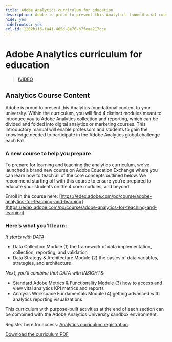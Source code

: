```yaml
---
title: Adobe Analytics curriculum for education
description: Adobe is proud to present this Analytics foundational content to your university. Within the curriculum, you will find 4 distinct modules meant to introduce you to Adobe Analytics collection and reporting, which can be divided and folded into digital analytics or marketing courses. This introductory manual will enable professors and students to gain the knowledge needed to participate in the Adobe Analytics global challenge each Fall.
hide: yes
hidefromtoc: yes
exl-id: 1202b1f6-fa41-465d-8e76-b7feae217cce
---
```

# Adobe Analytics curriculum for education

>[!VIDEO](https://video.tv.adobe.com/v/334350/?quality=12&learn=on)

## Analytics Course Content

Adobe is proud to present this Analytics foundational content to your university. Within the curriculum, you will find 4 distinct modules meant to introduce you to Adobe Analytics collection and reporting, which can be divided and folded into digital analytics or marketing courses. This introductory manual will enable professors and students to gain the knowledge needed to participate in the Adobe Analytics global challenge each Fall. 

### A new course to help you prepare

To prepare for learning and teaching the analytics curriculum, we’ve launched a brand new course on Adobe Education Exchange where you can learn how to teach all of the core concepts outlined below. We recommend starting off with this course to ensure you’re prepared to educate your students on the 4 core modules, and beyond. 

Enroll in the course here: [https://edex.adobe.com/pd/course/adobe-analytics-for-teaching-and-learning](https://edex.adobe.com/pd/course/adobe-analytics-for-teaching-and-learning)

### Here’s what you’ll learn:

*It starts with DATA:*

* Data Collection Module (1) the framework of data implementation, collection, reporting, and validation 
* Data Strategy & Architecture Module (2) the basics of data variables, strategies, and architecture 

*Next, you’ll combine that DATA with INSIGHTS:*

* Standard Adobe Metrics & Functionality Module (3) how to access and view vital analytics KPI metrics and reports 
* Analysis Workspace Fundamentals Module (4) getting advanced with analytics reporting visualizations 

This curriculum with purpose-built activities at the end of each section can be combined with the Adobe Analytics University sandbox environment. 

Register here for access: [Analytics curriculum registration](https://experienceleague.adobe.com/landing/analytics-university/)

[Download the curriculum PDF](assets/Adobe-Analytics-Curriculum_2021.pdf)
